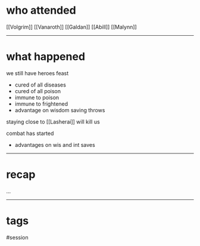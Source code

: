 # who attended

[[Volgrim]]
[[Vanaroth]]
[[Galdan]]
[[Abill]]
[[Malynn]]

---
# what happened

we still have heroes feast
- cured of all diseases
- cured of all poison
- immune to poison 
- immune to frightened
- advantage on wisdom saving throws

staying close to [[Lasherai]]  will kill us

combat has started
- advantages on wis and int saves


---
# recap

...

---
# tags

#session
